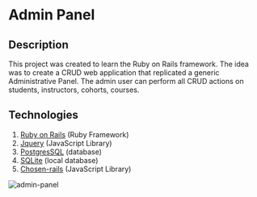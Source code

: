 # Admin Panel

## Description
This project was created to learn the Ruby on Rails framework.
The idea was to create a CRUD web application that replicated a generic Administrative Panel.
The admin user can perform all CRUD actions on students, instructors, cohorts, courses.


## Technologies

1) [Ruby on Rails](https://guides.rubyonrails.org/getting_started.html)     (Ruby Framework)
2) [Jquery](https://learn.jquery.com/)                                      (JavaScript Library)
3) [PostgresSQL](https://www.postgresql.org/docs/)                          (database)
4) [SQLite](https://www.sqlite.org/quickstart.html)                         (local database)
5) [Chosen-rails](https://github.com/tsechingho/chosen-rails)               (JavaScript Library)

![admin-panel](https://www.christobiasz.com/images/adminpanel.png)
 




